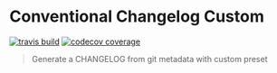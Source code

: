 # Conventional Changelog Custom

[![travis build](https://img.shields.io/travis/design4pro/conventional-changelog-custom.svg?style=flat-square)](https://travis-ci.org/design4pro/conventional-changelog-custom)
[![codecov coverage](https://img.shields.io/codecov/c/gh/design4pro/conventional-changelog-custom.svg?style=flat-square)](https://codecov.io/gh/design4pro/conventional-changelog-custom)

> Generate a CHANGELOG from git metadata with custom preset
